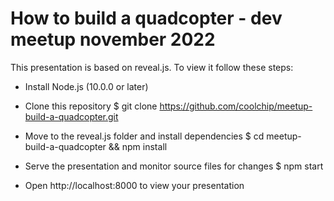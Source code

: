 # How to build a quadcopter - dev meetup november 2022

This presentation is based on reveal.js. To view it follow these steps:

- Install Node.js (10.0.0 or later)

- Clone this repository
$ git clone https://github.com/coolchip/meetup-build-a-quadcopter.git

- Move to the reveal.js folder and install dependencies
$ cd meetup-build-a-quadcopter && npm install

- Serve the presentation and monitor source files for changes
$ npm start

- Open http://localhost:8000 to view your presentation
